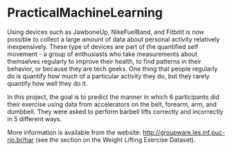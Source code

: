 # PracticalMachineLearning

Using devices such as JawboneUp, NikeFuelBand, and Fitbitit is now possible to collect a large amount of data about personal activity relatively inexpensively. These type of devices are part of the quantified self movement - a group of enthusiasts who take measurements about themselves regularly to improve their health, to find patterns in their behavior, or because they are tech geeks. One thing that people regularly do is quantify how much of a particular activity they do, but they rarely quantify how well they do it.

In this project, the goal is to predict the manner in which 6 participants did their exercise using data from accelerators on the belt, forearm, arm, and dumbbell. They were asked to perform barbell lifts correctly and incorrectly in 5 different ways.

More information is available from the website: http://groupware.les.inf.puc-rio.br/har (see the section on the Weight Lifting Exercise Dataset).
